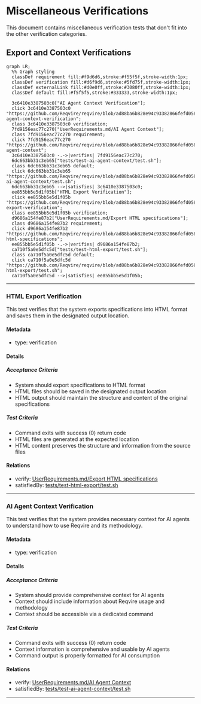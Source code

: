 # Miscellaneous Verifications

This document contains miscellaneous verification tests that don't fit into the other verification categories.

## Export and Context Verifications
```mermaid
graph LR;
  %% Graph styling
  classDef requirement fill:#f9d6d6,stroke:#f55f5f,stroke-width:1px;
  classDef verification fill:#d6f9d6,stroke:#5fd75f,stroke-width:1px;
  classDef externalLink fill:#d0e0ff,stroke:#3080ff,stroke-width:1px;
  classDef default fill:#f5f5f5,stroke:#333333,stroke-width:1px;

  3c6410e3387503c0["AI Agent Context Verification"];
  click 3c6410e3387503c0 "https://github.com/Reqvire/reqvire/blob/ad88ba6b828e94c93382866fefd058c011c1ac60/specifications/Verifications/Misc.md#ai-agent-context-verification";
  class 3c6410e3387503c0 verification;
  7fd9156eac77c270["UserRequirements.md/AI Agent Context"];
  class 7fd9156eac77c270 requirement;
  click 7fd9156eac77c270 "https://github.com/Reqvire/reqvire/blob/ad88ba6b828e94c93382866fefd058c011c1ac60/specifications/UserRequirements.md#ai-agent-context";
  3c6410e3387503c0 -.->|verifies| 7fd9156eac77c270;
  6dc663bb31c3eb65["tests/test-ai-agent-context/test.sh"];
  class 6dc663bb31c3eb65 default;
  click 6dc663bb31c3eb65 "https://github.com/Reqvire/reqvire/blob/ad88ba6b828e94c93382866fefd058c011c1ac60/tests/test-ai-agent-context/test.sh";
  6dc663bb31c3eb65 -->|satisfies| 3c6410e3387503c0;
  ee855bb5e5d1f05b["HTML Export Verification"];
  click ee855bb5e5d1f05b "https://github.com/Reqvire/reqvire/blob/ad88ba6b828e94c93382866fefd058c011c1ac60/specifications/Verifications/Misc.md#html-export-verification";
  class ee855bb5e5d1f05b verification;
  d9686a154fe87b2["UserRequirements.md/Export HTML specifications"];
  class d9686a154fe87b2 requirement;
  click d9686a154fe87b2 "https://github.com/Reqvire/reqvire/blob/ad88ba6b828e94c93382866fefd058c011c1ac60/specifications/UserRequirements.md#export-html-specifications";
  ee855bb5e5d1f05b -.->|verifies| d9686a154fe87b2;
  ca710f5a0e5dfc5d["tests/test-html-export/test.sh"];
  class ca710f5a0e5dfc5d default;
  click ca710f5a0e5dfc5d "https://github.com/Reqvire/reqvire/blob/ad88ba6b828e94c93382866fefd058c011c1ac60/tests/test-html-export/test.sh";
  ca710f5a0e5dfc5d -->|satisfies| ee855bb5e5d1f05b;
```

---

### HTML Export Verification

This test verifies that the system exports specifications into HTML format and saves them in the designated output location.

#### Metadata
  * type: verification

#### Details

##### Acceptance Criteria
- System should export specifications to HTML format
- HTML files should be saved in the designated output location
- HTML output should maintain the structure and content of the original specifications

##### Test Criteria
- Command exits with success (0) return code
- HTML files are generated at the expected location
- HTML content preserves the structure and information from the source files

#### Relations
  * verify: [UserRequirements.md/Export HTML specifications](../UserRequirements.md#export-html-specifications)
  * satisfiedBy: [tests/test-html-export/test.sh](../../tests/test-html-export/test.sh)

---

### AI Agent Context Verification

This test verifies that the system provides necessary context for AI agents to understand how to use Reqvire and its methodology.

#### Metadata
  * type: verification

#### Details

##### Acceptance Criteria
- System should provide comprehensive context for AI agents
- Context should include information about Reqvire usage and methodology
- Context should be accessible via a dedicated command

##### Test Criteria
- Command exits with success (0) return code
- Context information is comprehensive and usable by AI agents
- Command output is properly formatted for AI consumption

#### Relations
  * verify: [UserRequirements.md/AI Agent Context](../UserRequirements.md#ai-agent-context)
  * satisfiedBy: [tests/test-ai-agent-context/test.sh](../../tests/test-ai-agent-context/test.sh)

---
